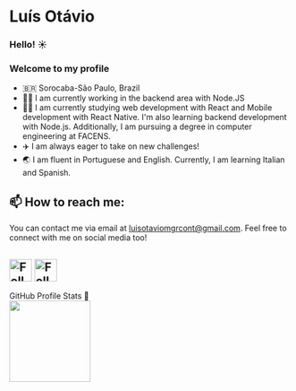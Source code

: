 # Luís Otávio

### Hello! ☀️

### Welcome to my profile

- 🇧🇷 Sorocaba-São Paulo, Brazil
- 🦸‍♂️ I am currently working in the backend area with Node.JS
- 👨‍💻 I am currently studying web development with React and Mobile development with React Native. I'm also learning backend development with Node.js. Additionally, I am pursuing a degree in computer engineering at FACENS.
- ✈️ I am always eager to take on new challenges!
- 🌏 I am fluent in Portuguese and English. Currently, I am learning Italian and Spanish.

## 📫 How to reach me:
You can contact me via email at luisotaviomgrcont@gmail.com. Feel free to connect with me on social media too!

[<img src="https://raw.githubusercontent.com/Raymo111/Raymo111/master/socials/linkedin.png" height="40em" align="center" alt="Follow me on LinkedIn" title="Follow me on LinkedIn"/>](https://www.linkedin.com/in/luisotee/?locale=en_US)
[<img src="https://raw.githubusercontent.com/Raymo111/Raymo111/master/socials/instagram.svg" height="40em" align="center" alt="Follow me on Instagram" title="Follow me on Instagram"/>](https://www.instagram.com/luisotee_/)
----
  <summary align="left">GitHub Profile Stats 🧭</summary>
  <div>
    <a href="https://github.com/Luisotee">
      <img height="145em" src="https://github-readme-stats.vercel.app/api/top-langs/?username=Luisotee&layout=compact&hide=html&langs_count=16&theme=dracula"/>
    </a>
  </div>

